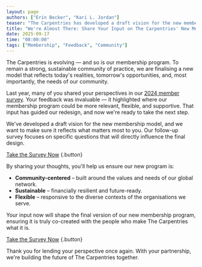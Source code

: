 ```yaml
---  
layout: page  
authors: ["Erin Becker", "Kari L. Jordan"]  
teaser: "The Carpentries has developed a draft vision for the new membership model, and would like your input towards its final design."  
title: "We're Almost There: Share Your Input on The Carpentries' New Membership Model"  
date: 2025-09-17  
time: "08:00:00"  
tags: ["Membership", "Feedback", "Community"]  
---
```


The Carpentries is evolving — and so is our membership program. To remain a strong, sustainable community of practice, we are finalising a new model that reflects today's realities, tomorrow's opportunities, and, most importantly, the needs of our community.

Last year, many of you shared your perspectives in our [2024 member survey](https://carpentries.org/blog/2024/09/launching-the-carpentries-membership-program-survey/). Your feedback was invaluable — it highlighted where our membership program could be more relevant, flexible, and supportive. That input has guided our redesign, and now we're ready to take the next step.

We've developed a draft vision for the new membership model, and we want to make sure it reflects what matters most to you. Our follow-up survey focuses on specific questions that will directly influence the final design.

[Take the Survey Now](https://carpentries.typeform.com/to/toWWTXNW)
{.button}

By sharing your thoughts, you'll help us ensure our new program is:

* **Community-centered** – built around the values and needs of our global network.  
* **Sustainable** – financially resilient and future-ready.  
* **Flexible** – responsive to the diverse contexts of the organisations we serve.

Your input now will shape the final version of our new membership program, ensuring it is truly co-created with the people who make The Carpentries what it is.

[Take the Survey Now](https://carpentries.typeform.com/to/toWWTXNW)
{.button}

Thank you for lending your perspective once again. With your partnership, we're building the future of The Carpentries together.







